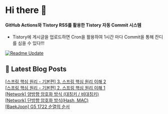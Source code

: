 
# Hi there 👋

#### GitHub Actions와 Tistory RSS를 활용한 Tistory 자동 Commit 시스템

- Tistory에 게시글을 업로드하면 Cron을 활용하여 1시간 마다 Commit을 통해 잔디를 심을 수 있다!!!

[![Readme Update](https://github.com/ParkSeYun98/Tistory/actions/workflows/main.yml/badge.svg)](https://github.com/ParkSeYun98/Tistory/actions/workflows/main.yml) <br>

## 📕 Latest Blog Posts

<a href=https://developisntcool.tistory.com/entry/%EC%8A%A4%ED%94%84%EB%A7%81-%ED%95%B5%EC%8B%AC-%EC%9B%90%EB%A6%AC-%EA%B8%B0%EB%B3%B8%ED%8E%B8-3-%EC%8A%A4%ED%94%84%EB%A7%81-%ED%95%B5%EC%8B%AC-%EC%9B%90%EB%A6%AC-%EC%9D%B4%ED%95%B4-2>[스프링 핵심 원리 - 기본편] 3. 스프링 핵심 원리 이해 2</a></br><a href=https://developisntcool.tistory.com/entry/%EC%8A%A4%ED%94%84%EB%A7%81-%ED%95%B5%EC%8B%AC-%EC%9B%90%EB%A6%AC-%EA%B8%B0%EB%B3%B8%ED%8E%B8-2-%EC%8A%A4%ED%94%84%EB%A7%81-%ED%95%B5%EC%8B%AC-%EC%9B%90%EB%A6%AC-%EC%9D%B4%ED%95%B4-1>[스프링 핵심 원리 - 기본편] 2. 스프링 핵심 원리 이해 1</a></br><a href=https://developisntcool.tistory.com/entry/Network-%EC%96%91%EB%B0%A9%ED%96%A5-%EC%95%94%ED%98%B8%ED%99%94-%EB%B0%A9%EC%8B%9D-%EB%8C%80%EC%B9%AD%ED%82%A4-%EB%B9%84%EB%8C%80%EC%B9%AD%ED%82%A4>[Network] 양방향 암호화 방식 (대칭키 / 비대칭키)</a></br><a href=https://developisntcool.tistory.com/entry/Network-%EB%8B%A8%EB%B0%A9%ED%96%A5-%EC%95%94%ED%98%B8%ED%99%94-%EB%B0%A9%EC%8B%9DHash-MAC>[Network] 단방향 암호화 방식(Hash, MAC)</a></br><a href=https://developisntcool.tistory.com/entry/BaekJoon-G5-1722-%EC%88%9C%EC%97%B4%EC%9D%98-%EC%88%9C%EC%84%9C>[BaekJoon] G5 1722 순열의 순서</a></br>
